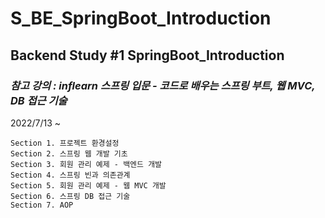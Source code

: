 # S_BE_SpringBoot_Introduction
## Backend Study #1 SpringBoot_Introduction
### *참고 강의 : **inflearn** 스프링 입문 - 코드로 배우는 스프링 부트, 웹 MVC, DB 접근 기술*

2022/7/13 ~ <br/>

    Section 1. 프로젝트 환경설정
    Section 2. 스프링 웹 개발 기초
    Section 3. 회원 관리 예제 - 백엔드 개발
    Section 4. 스프링 빈과 의존관계
    Section 5. 회원 관리 예제 - 웹 MVC 개발
    Section 6. 스프링 DB 접근 기술
    Section 7. AOP
